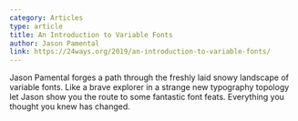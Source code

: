 ```yaml
---
category: Articles
type: article
title: An Introduction to Variable Fonts
author: Jason Pamental
link: https://24ways.org/2019/an-introduction-to-variable-fonts/
---
```

Jason Pamental forges a path through the freshly laid snowy landscape of variable fonts. Like a brave explorer in a strange new typography topology let Jason show you the route to some fantastic font feats. Everything you thought you knew has changed.
